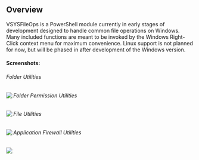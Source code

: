 ## Overview

VSYSFileOps is a PowerShell module currently in early stages of development designed to handle common file operations on Windows. Many included functions are meant to be invoked by the Windows Right-Click context menu for maximum convenience. Linux support is not planned for now, but will be phased in after development of the Windows version.

#### Screenshots:

###### Folder Utilities

<img align="left" src="https://i.imgur.com/iNyp6Gb.png">


###### Folder Permission Utilities

<img align="left" src="https://i.imgur.com/SITaXTr.png">

###### File Utilities

<img align="left" src="https://i.imgur.com/nVnSxVo.png">

###### Application Firewall Utilities

<img align="left" src="https://i.imgur.com/jpm72vO.png">





